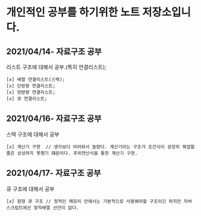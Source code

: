 # 개인적인 공부를 하기위한 노트 저장소입니다.

## 2021/04/14- 자료구조 공부
리스트 구조에 대해서 공부.(특히 연결리스트);

    [x] 배열 연결리스트(스택);
    [x] 단방향 연결리스트;
    [x] 양뱡향 연결리스트;
    [x] 큐 연결리스트;

## 2021/04/16- 자료구조 공부
스택 구조에 대해서 공부

    [x] 계산기 구현  // 생각보다 어려워서 놀랐다. 계산기라는 구조가 조건식이 굉장히 복잡할줄은 상상하지 못했기 떄문이다. 후위연산식을 통한 계산기 구현.

## 2021/04/17- 자료구조 공부
큐 구조에 대해서 공부

    [x] 원형 큐 구조 // 정적인 메모리 안에서는 기본적으로 사용해야할 구조이긴 하지만 자바스크립트에선 정적배열 선언이 없다.